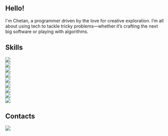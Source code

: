 <h2>Hello!</h2>
<p>
I'm Chetan, a programmer driven by the love for creative exploration. I’m all about using tech to tackle tricky problems—whether it’s crafting the next big software or playing with algorithms.
</p>

<h2>Skills</h2>
<p>
</p>
<p>
<img src="https://img.shields.io/badge/JavaScript-F7DF1E?style=for-the-badge&logo=javascript&logoColor=black"><br>
<img src="https://img.shields.io/badge/Python-3776AB?style=for-the-badge&logo=python&logoColor=white"><br>
<img src="https://img.shields.io/badge/React-20232A?style=for-the-badge&logo=react&logoColor=61DAFB"><br>
<img src="https://img.shields.io/badge/MongoDB-4EA94B?style=for-the-badge&logo=mongodb&logoColor=white"><br>
<img src="https://img.shields.io/badge/tailwindcss-%2338B2AC.svg?style=for-the-badge&logo=tailwind-css&logoColor=white"><br>
  <img src="https://img.shields.io/badge/Spring-6DB33F?style=for-the-badge&logo=spring&logoColor=white"><br>
<img src="https://img.shields.io/badge/Java-ED8B00?style=for-the-badge&logo=openjdk&logoColor=white"><br>
  <img src="https://img.shields.io/badge/C%2B%2B-00599C?style=for-the-badge&logo=c%2B%2B&logoColor=white"><br>
  <img src="https://img.shields.io/badge/Node.js-43853D?style=for-the-badge&logo=node.js&logoColor=white"><br>
</p>

<h2>Contacts</h2>
<p>
<a href="mailto:chetanchal.cs@gmail.com"><img src="https://img.shields.io/badge/Gmail-D14836?style=for-the-badge&logo=gmail&logoColor=white"></a>
</p>
